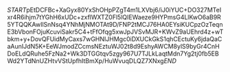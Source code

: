 $START$pEtDCFBc+XaGyx80YxShOHpPZgT4m1LXVbj6/iJ0iYUC+DO327MTeIxr4R6ihjm7tYGhH6xUDc+zxflWXTZ0Fl5lQIEWaeze9HYPmsG4LlKwO6aB9R5YTQQKAwIlSnNsq4YNhMjNMOTAt9D/FNP2tMCJ76HA0EYsiKUCpzOzTeqnE3bVbonFOjuKcuviSakr5C4+tFfOfqg5xwJpJVSvMJR+KWvZ9aUEhrd4z+wTbkm+y+DovQFUidMyCaxs7wGHNIJHMgc0iDXUCkGkS1qhCEctuKy6jdaQaCaAunIJdN5K+EeWJmodZCcmsNEztuWJ02t8d9EshyAWCM8ylS9byGr4CnHDoELdQRuhe5FzNa2+Wk3DTGGtqv5zgy967U7TJLkLaqtMdn7Yg2tj0fb5EBWd2YTdNnUZHtvVStUpfhItBmXp/HuWvuqDLQZ7XNxg$END$
